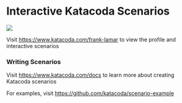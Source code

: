 # Interactive Katacoda Scenarios

[![](http://shields.katacoda.com/katacoda/frank-lamar/count.svg)](https://www.katacoda.com/frank-lamar "Get your profile on Katacoda.com")

Visit https://www.katacoda.com/frank-lamar to view the profile and interactive scenarios

### Writing Scenarios
Visit https://www.katacoda.com/docs to learn more about creating Katacoda scenarios

For examples, visit https://github.com/katacoda/scenario-example
